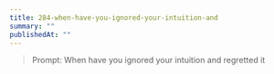 ```yaml
---
title: 284-when-have-you-ignored-your-intuition-and
summary: ""
publishedAt: ""
---
```


> Prompt: When have you ignored your intuition and regretted it


